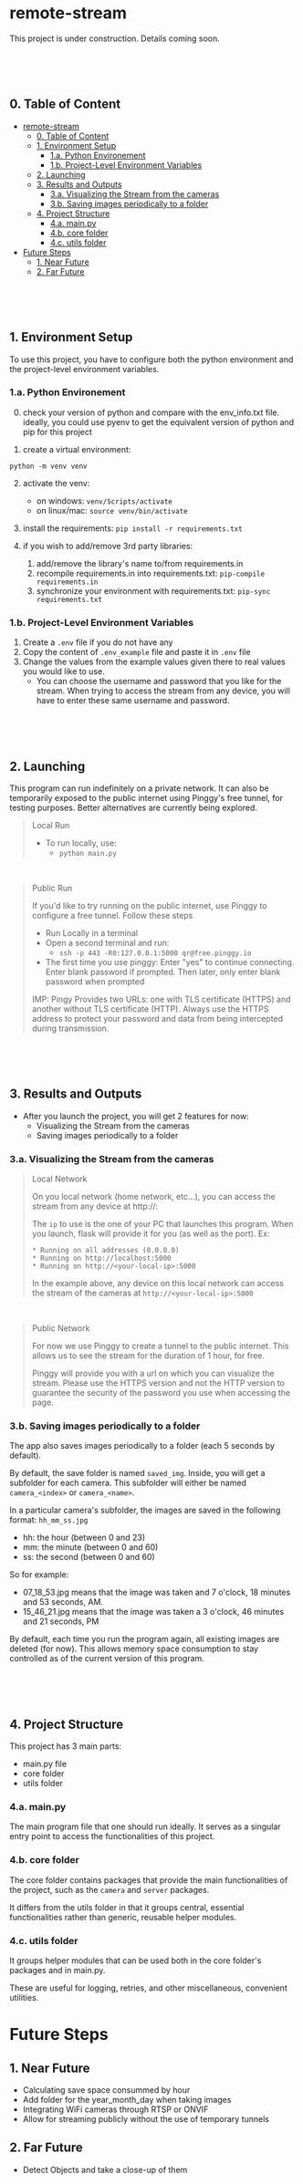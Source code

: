 # remote-stream

This project is under construction.
Details coming soon.

<br>
<br>
<br>

## 0. Table of Content

- [remote-stream](#remote-stream)
  - [0. Table of Content](#0-table-of-content)
  - [1. Environment Setup](#1-environment-setup)
    - [1.a. Python Environement](#1a-python-environement)
    - [1.b. Project-Level Environment Variables](#1b-project-level-environment-variables)
  - [2. Launching](#2-launching)
  - [3. Results and Outputs](#3-results-and-outputs)
    - [3.a. Visualizing the Stream from the cameras](#3a-visualizing-the-stream-from-the-cameras)
    - [3.b. Saving images periodically to a folder](#3b-saving-images-periodically-to-a-folder)
  - [4. Project Structure](#4-project-structure)
    - [4.a. main.py](#4a-mainpy)
    - [4.b. core folder](#4b-core-folder)
    - [4.c. utils folder](#4c-utils-folder)
- [Future Steps](#future-steps)
  - [1. Near Future](#1-near-future)
  - [2. Far Future](#2-far-future)

<br>
<br>
<br>

## 1. Environment Setup

To use this project, you have to configure both the python environment and the project-level environment variables.

### 1.a. Python Environement

0. check your version of python and compare with the env_info.txt file.
   ideally, you could use pyenv to get the equivalent version of python and pip for this project

1. create a virtual environment: 
```
python -m venv venv
```

2. activate the venv:
    - on windows:
    `venv/Scripts/activate`
    - on linux/mac:
    `source venv/bin/activate`

3. install the requirements:
    `pip install -r requirements.txt`

4. if you wish to add/remove 3rd party libraries:
    1. add/remove the library's name to/from requirements.in
    2. recompile requirements.in into requirements.txt:
    `pip-compile requirements.in`
    3. synchronize your environment with requirements.txt:
    `pip-sync requirements.txt`

### 1.b. Project-Level Environment Variables

1. Create a `.env` file if you do not have any
2. Copy the content of `.env_example` file and paste it in `.env` file
3. Change the values from the example values given there to real values you would like to use.
   - You can choose the username and password that you like for the stream. When trying to access the stream from any device, you will have to enter these same username and password. 


<br>
<br>
<br>

## 2. Launching

This program can run indefinitely on a private network. It can also be temporarily exposed to the public internet using Pinggy's free tunnel, for testing purposes. Better alternatives are currently being explored.

> Local Run
> 
> - To run locally, use:
>   - `python main.py`

<br>

> Public Run
>
> If you'd like to try running on the public internet, use Pinggy to configure a free tunnel. Follow these steps
> - Run Locally in a terminal
> - Open a second terminal and run:
>   - `ssh -p 443 -R0:127.0.0.1:5000 qr@free.pinggy.io`
> - The first time you use pinggy: Enter "yes" to continue connecting. Enter blank password if prompted.
Then later, only enter blank password when prompted
>
> IMP: Pingy Provides two URLs: one with TLS certificate (HTTPS) and another without TLS certificate (HTTP). Always use the HTTPS address to protect your password and data from being intercepted during transmission.


<br>
<br>
<br>

## 3. Results and Outputs

- After you launch the project, you will get 2 features for now:
  - Visualizing the Stream from the cameras
  - Saving images periodically to a folder

### 3.a. Visualizing the Stream from the cameras

> Local Network
>
> On you local network (home network, etc...), you can access the stream from any device at http://<ip>:<port>
>
> The `ip` to use is the one of your PC that launches this program. When you launch, flask will provide it for you (as well as the port).
> Ex:
> ```
> * Running on all addresses (0.0.0.0)
> * Running on http://localhost:5000
> * Running on http://<your-local-ip>:5000
> ```
> 
> In the example above, any device on this local network can access the stream of the cameras at `http://<your-local-ip>:5000`

<br>

> Public Network
> 
> For now we use Pinggy to create a tunnel to the public internet.
> This allows us to see the stream for the duration of 1 hour, for free. 
>
> Pinggy will provide you with a url on which you can visualize the stream. Please use the HTTPS version and not the HTTP version to guarantee the security of the password you use when accessing the page.

### 3.b. Saving images periodically to a folder

The app also saves images periodically to a folder (each 5 seconds by default). 

By default, the save folder is named `saved_img`. Inside, you will get a subfolder for each camera. This subfolder will either be named `camera_<index>` or `camera_<name>`.

In a particular camera's subfolder, the images are saved in the following format: `hh_mm_ss.jpg`
  - hh: the hour (between 0 and 23)
  - mm: the minute (between 0 and 60)
  - ss: the second (between 0 and 60)
  
So for example:
  - 07_18_53.jpg means that the image was taken and 7 o'clock, 18 minutes and 53 seconds, AM. 
  - 15_46_21.jpg means that the image was taken a 3 o'clock, 46 minutes and 21 seconds, PM

By default, each time you run the program again, all existing images are deleted (for now). This allows memory space consumption to stay controlled as of the current version of this program.

<br>
<br>
<br>

## 4. Project Structure

This project has 3 main parts:
- main.py file
- core folder
- utils folder

### 4.a. main.py

The main program file that one should run ideally. It serves as a singular entry point to access the functionalities of this project.

### 4.b. core folder

The core folder contains packages that provide the main functionalities of the project, such as the `camera` and `server` packages.

It differs from the utils folder in that it groups central, essential functionalities rather than generic, reusable helper modules.

### 4.c. utils folder

It groups helper modules that can be used both in the core folder's packages and in main.py.

These are useful for logging, retries, and other miscellaneous, convenient utilities.


# Future Steps

## 1. Near Future

- Calculating save space consummed by hour
- Add folder for the year_month_day when taking images
- Integrating WiFi cameras through RTSP or ONVIF 
- Allow for streaming publicly without the use of temporary tunnels

## 2. Far Future

- Detect Objects and take a close-up of them